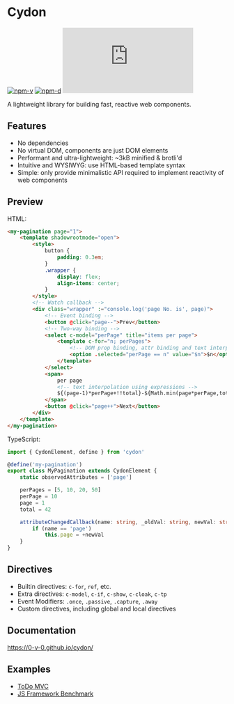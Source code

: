 # Cydon

[![npm-v](https://img.shields.io/npm/v/cydon.svg)](https://npmjs.com/package/cydon)
[![npm-d](https://img.shields.io/npm/dt/cydon.svg)](https://npmjs.com/package/cydon)
[![brotli](http://img.badgesize.io/https://unpkg.com/cydon/dist/cydon.iife.js?compression=brotli&label=brotli)](https://bundlephobia.com/result?p=cydon)

A lightweight library for building fast, reactive web components.

## Features
- No dependencies
- No virtual DOM, components are just DOM elements
- Performant and ultra-lightweight: ~3kB minified & brotli'd
- Intuitive and WYSIWYG: use HTML-based template syntax
- Simple: only provide minimalistic API required to implement reactivity of web components

## Preview
HTML:
```html
<my-pagination page="1">
    <template shadowrootmode="open">
        <style>
            button {
                padding: 0.3em;
            }
            .wrapper {
                display: flex;
                align-items: center;
            }
        </style>
        <!-- Watch callback -->
        <div class="wrapper" :="console.log('page No. is', page)">
            <!-- Event binding -->
            <button @click="page--">Prev</button>
            <!-- Two-way binding -->
            <select c-model="perPage" title="items per page">
                <template c-for="n; perPages">
                    <!-- DOM prop binding, attr binding and text interpolation -->
                    <option .selected="perPage == n" value="$n">$n</option>
                </template>
            </select>
            <span>
                per page
                <!-- text interpolation using expressions -->
                ${(page-1)*perPage+!!total}-${Math.min(page*perPage,total)} / $total
            </span>
            <button @click="page++">Next</button>
        </div>
    </template>
</my-pagination>
```
TypeScript:
```ts
import { CydonElement, define } from 'cydon'

@define('my-pagination')
export class MyPagination extends CydonElement {
	static observedAttributes = ['page']

	perPages = [5, 10, 20, 50]
	perPage = 10
	page = 1
	total = 42

	attributeChangedCallback(name: string, _oldVal: string, newVal: string) {
		if (name == 'page')
			this.page = +newVal
	}
}
```

## Directives
- Builtin directives: `c-for`, `ref`, etc.
- Extra directives: `c-model`, `c-if`, `c-show`, `c-cloak`, `c-tp`
- Event Modifiers: `.once`, `.passive`, `.capture`, `.away`
- Custom directives, including global and local directives

## Documentation
https://0-v-0.github.io/cydon/


## Examples
- [ToDo MVC](https://github.com/0-v-0/cydon/blob/main/packages/examples/todo-mvc.html)
- [JS Framework Benchmark](https://github.com/krausest/js-framework-benchmark/tree/master/frameworks/non-keyed/cydon)
